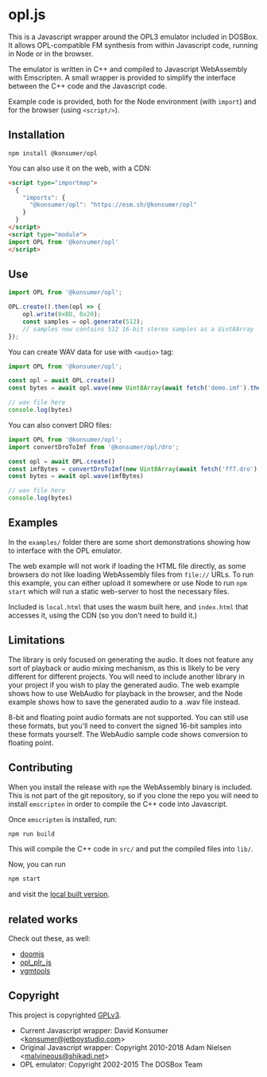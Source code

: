 # opl.js

This is a Javascript wrapper around the OPL3 emulator included in DOSBox.  It
allows OPL-compatible FM synthesis from within Javascript code, running in Node
or in the browser.

The emulator is written in C++ and compiled to Javascript WebAssembly with
Emscripten.  A small wrapper is provided to simplify the interface between the
C++ code and the Javascript code.

Example code is provided, both for the Node environment (with `import`) and
for the browser (using `<script/>`).

## Installation
```
npm install @konsumer/opl
```

You can also use it on the web, with a CDN:

```html
<script type="importmap">
  {
    "imports": {
      "@konsumer/opl": "https://esm.sh/@konsumer/opl"
    }
  }
</script>
<script type="module">
import OPL from '@konsumer/opl'
</script>
```

## Use

```js
import OPL from '@konsumer/opl';

OPL.create().then(opl => {
    opl.write(0xBD, 0x20);
    const samples = opl.generate(512);
    // samples now contains 512 16-bit stereo samples as a Uint8Array
});
```

You can create WAV data for use with `<audio>` tag:

```js
import OPL from '@konsumer/opl';

const opl = await OPL.create()
const bytes = await opl.wave(new Uint8Array(await fetch('demo.imf').then(r => r.arrayBuffer())))

// wav file here
console.log(bytes)
```

You can also convert DRO files:

```js
import OPL from '@konsumer/opl';
import convertDroToImf from '@konsumer/opl/dro';

const opl = await OPL.create()
const imfBytes = convertDroToImf(new Uint8Array(await fetch('ff7.dro').then(r => r.arrayBuffer())))
const bytes = await opl.wave(imfBytes)

// wav file here
console.log(bytes)
```


## Examples

In the `examples/` folder there are some short demonstrations showing how to
interface with the OPL emulator.

The web example will not work if loading the HTML file directly, as some browsers
do not like loading WebAssembly files from `file://` URLs.  To run this example,
you can either upload it somewhere or use Node to run `npm start` which
will run a static web-server to host the necessary files.


Included is `local.html` that uses the wasm built here, and `index.html` that accesses it, using the CDN (so you don't need to build it.)

## Limitations

The library is only focused on generating the audio.  It does not feature any
sort of playback or audio mixing mechanism, as this is likely to be very
different for different projects.  You will need to include another library in
your project if you wish to play the generated audio.  The web example shows how
to use WebAudio for playback in the browser, and the Node example shows how to
save the generated audio to a .wav file instead.

8-bit and floating point audio formats are not supported.  You can still use
these formats, but you'll need to convert the signed 16-bit samples into these
formats yourself.  The WebAudio sample code shows conversion to floating point.

## Contributing

When you install the release with `npm` the WebAssembly binary is included.
This is not part of the git repository, so if you clone the repo you will need
to install `emscripten` in order to compile the C++ code into Javascript.

Once `emscripten` is installed, run:

```sh
npm run build
```

This will compile the C++ code in `src/` and put the compiled files into `lib/`.


Now, you can run


```sh
npm start
```


and visit the [local built version](http://127.0.0.1:8080/local.html).

## related works

Check out these, as well:

- [doomjs](https://github.com/doomjs/opl3)
- [opl_plr_js](http://software.kvee.cz/opl_plr_js/)
- [vgmtools](https://github.com/vgmrips/vgmtools)


## Copyright

This project is copyrighted [GPLv3](LICENSE).

- Current Javascript wrapper: David Konsumer <<konsumer@jetboystudio.com>>
- Original Javascript wrapper: Copyright 2010-2018 Adam Nielsen <<malvineous@shikadi.net>>
- OPL emulator: Copyright 2002-2015 The DOSBox Team

